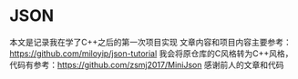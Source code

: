 # JSON
本文是记录我在学了C++之后的第一次项目实现
文章内容和项目内容主要参考：https://github.com/miloyip/json-tutorial
我会将原仓库的C风格转为C++风格，代码有参考：https://github.com/zsmj2017/MiniJson
感谢前人的文章和代码


## 